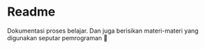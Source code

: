 # Readme
Dokumentasi proses belajar. Dan juga berisikan materi-materi yang digunakan seputar pemrograman 📝
